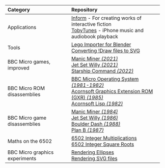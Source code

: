 | Category     | Repository |
|:-------------|:-----------|
| Applications | [Inform](https://github.com/TobyLobster/Inform) - For creating works of interactive fiction<br>[TobyTunes](https://github.com/TobyLobster/TobyTunesApp) - iPhone music and audiobook playback |
| Tools        | [Lego Importer for Blender](https://github.com/TobyLobster/ImportLDraw)<br>[Converting !Draw files to SVG](https://github.com/TobyLobster/DrawConversion) |
| BBC Micro games, improved | [Manic Miner *(2021)*](https://github.com/TobyLobster/ManicMiner2021)<br>[Jet Set Willy *(2021)*](https://github.com/TobyLobster/jsw2021)<br>[Starship Command *(2022)*](https://github.com/TobyLobster/StarshipCommand2022) |
| BBC Micro ROM disassemblies | [BBC Micro Operating System *(1981-1982)*](https://github.com/TobyLobster/mos)<br>[Acornsoft Graphics Extension ROM (GXR) *(1985)*](https://github.com/TobyLobster/GXR-pages)<br>[Acornsoft Lisp *(1982)*](https://github.com/TobyLobster/lisp)|
| BBC Micro game disassemblies | [Manic Miner *(1984)*](https://github.com/TobyLobster/ManicMiner)<br>[Jet Set Willy *(1986)*](https://github.com/TobyLobster/jsw)<br>[Boulder Dash *(1988)*](https://github.com/TobyLobster/Boulderdash)<br>[Plan B *(1987)*](https://github.com/TobyLobster/PlanB) |
| Maths on the 6502 | [6502 Integer Multiplications](https://github.com/TobyLobster/multiply_test)<br>[6502 Integer Square Roots](https://github.com/TobyLobster/sqrt_test) |
| BBC Micro graphics experiments | [Rendering Ellipses](https://github.com/TobyLobster/ellipse)<br>[Rendering SVG files](https://github.com/TobyLobster/svgtest) |
